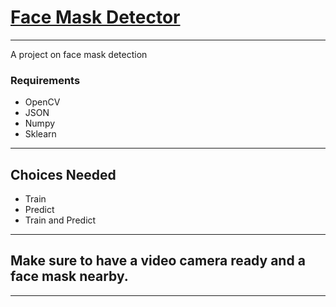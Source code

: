 # [Face Mask Detector](https://github.com/Sabyasachi-Seal/FaceMaskDetector/)

<hr>
A project on face mask detection

### Requirements
- OpenCV
- JSON
- Numpy
- Sklearn

<hr>

## Choices Needed
- Train
- Predict
- Train and Predict

<hr>

## Make sure to have a video camera ready and a face mask nearby.

<hr>

